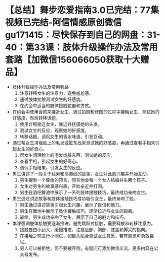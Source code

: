 # 【总结】舞步恋爱指南3.0已完结：77集视频已完结-阿信情感原创微信gu171415：尽快保存到自己的网盘：31-40：第33课：肢体升级操作办法及常用套路【加微信156066050获取十大赠品】

-   肢体升级操作办法及常用套路
    1.  注意转移女生的注意力，避免尴尬感。
    2.  通过肢体接触测试女生的好感度。
    3.  在约会中适当的肢体接触位置和方式。
-   在约会中使用合照来接近女生，通过拍照和修图的过程中接触女生，测试她的好感度，然后转移话题。
    1.  使用合照接近女生，靠近并抚摸她的头发。
    2.  测试女生的反应，观察她的好感度。
    3.  转移话题，调侃女生的香水味道，引发互动。
-   通过帮女生清理脸上的毛发或脏东西来测试她的好感度，再通过查看手相来引起女生的好奇心。
    1.  帮女生清理脸上的毛发或脏东西，测试她的反应。
    2.  查看手相，引起女生的好奇心。
    3.  调侃手相结果，引发女生的反应。
-   男生讲述了一段关于线索和高潮线的故事，女生对此感兴趣并开始互动。
    1.  男生提到一个算命的预言，预言他会和一个女人结婚并生两个孩子。
    2.  女生对男生的故事感兴趣，开始亲近并打闹。
    3.  男生在酒吧舞池中展示了一系列肢体接触技巧，最终成功亲吻女生。
-   男生通过讲述故事和肢体接触技巧成功吸引女生，最终亲吻了她。
    1.  男生通过讲述故事引起女生兴趣，展示了自信和魅力。
    2.  男生在舞池中展示了肢体接触技巧，逐渐拉近与女生的距离。
    3.  最终，男生成功亲吻了女生，展示了自己的魅力和技巧。
-   本课强调肢体接触要逐渐推进，避免跳跃式接触，需要释放和转移注意力。
    1.  接触要由小到大，缓慢推进，注意脸部、胸部、膝盖和脚尖的指向。
    2.  在接触之前进行小测试，如额头贴合测试女生意愿，若有感觉可勇敢尝试。
    3.  男人可以被拒绝，但不要被吓倒，有疑问可添加微信交流，更多内容在公众号发布。